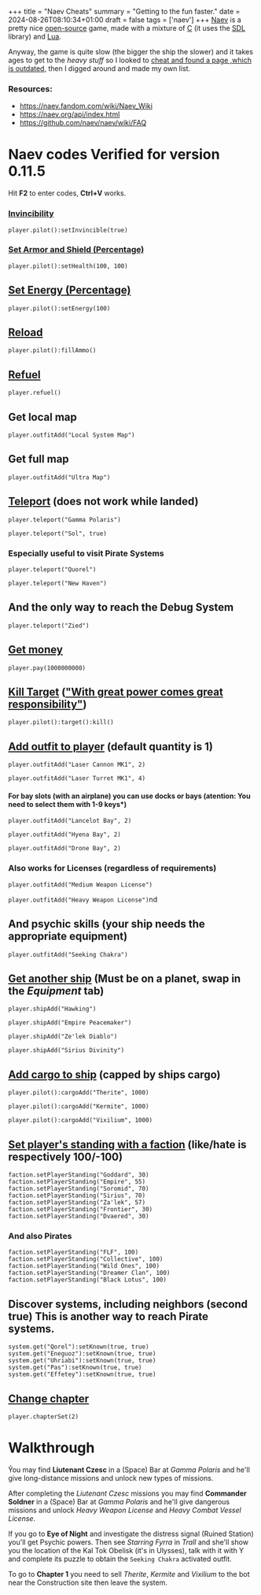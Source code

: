 +++
title = "Naev Cheats"
summary = "Getting to the fun faster."
date = 2024-08-26T08:10:34+01:00
draft = false
tags = ['naev']
+++
[Naev](https://naev.org/) is a pretty nice [open-source](https://github.com/naev/naev/) game, made with a mixture of [C](https://en.wikipedia.org/wiki/C_(programming_language)) (it uses the [SDL](https://www.libsdl.org/) library) and [Lua](https://www.lua.org/).

Anyway, the game is quite slow (the bigger the ship the slower) and it takes ages to get to the *heavy stuff*
so I looked to [cheat and found a page ,which is outdated,](http://denshack.blogspot.com/2016/05/naev-cheats.html) then I digged around and made my own list.

### Resources:
- https://naev.fandom.com/wiki/Naev_Wiki
- https://naev.org/api/index.html
- https://github.com/naev/naev/wiki/FAQ

# Naev codes Verified for version 0.11.5

Hit **F2** to enter codes, **Ctrl+V** works.

### [Invincibility](https://naev.org/api/modules/pilot.html#setInvincible)

`player.pilot():setInvincible(true)`

### [Set Armor and Shield (Percentage)](https://naev.org/api/modules/pilot.html#setHealth)

`player.pilot():setHealth(100, 100)`

## [Set Energy (Percentage)](https://naev.org/api/modules/pilot.html#setEnergy)

`player.pilot():setEnergy(100)`

## [Reload](https://naev.org/api/modules/pilot.html#fillAmmo)

`player.pilot():fillAmmo()`

## [Refuel](https://naev.org/api/modules/player.html#refuel)

`player.refuel()`

## Get local map

`player.outfitAdd("Local System Map")`

## Get full map

`player.outfitAdd("Ultra Map")`

## [Teleport](https://naev.org/api/modules/player.html#teleport) (does not work while landed)

`player.teleport("Gamma Polaris")`

`player.teleport("Sol", true)`

### Especially useful to visit Pirate Systems

`player.teleport("Quorel")`

`player.teleport("New Haven")`

## And the only way to reach the Debug System

`player.teleport("Zied")`

## [Get money](https://naev.org/api/modules/player.html#pay)

`player.pay(1000000000)`

## [Kill Target](https://naev.org/api/modules/pilot.html#kill) (["With great power comes great responsibility"](https://youtu.be/guuYU74wU70?t=71))

`player.pilot():target():kill()`

## [Add outfit to player](https://naev.org/api/modules/player.html#outfitAdd) (default quantity is 1)

`player.outfitAdd("Laser Cannon MK1", 2)`

`player.outfitAdd("Laser Turret MK1", 4)`

#### For bay slots (with an airplane) you can use docks or bays (atention: You need to select them with 1-9 keys*)

`player.outfitAdd("Lancelot Bay", 2)`

`player.outfitAdd("Hyena Bay", 2)`

`player.outfitAdd("Drone Bay", 2)`

### Also works for Licenses (regardless of requirements)

`player.outfitAdd("Medium Weapon License")`

`player.outfitAdd("Heavy Weapon License")`nd 

## And psychic skills (your ship needs the appropriate equipment)

`player.outfitAdd("Seeking Chakra")`

## [Get another ship](https://naev.org/api/modules/player.html#shipAdd) (Must be on a planet, swap in the *Equipment* tab)

`player.shipAdd("Hawking")`

`player.shipAdd("Empire Peacemaker")`

`player.shipAdd("Ze'lek Diablo")`

`player.shipAdd("Sirius Divinity")`

## [Add cargo to ship](https://naev.org/api/modules/pilot.html#cargoAdd) (capped by ships cargo)

`player.pilot():cargoAdd("Therite", 1000)`

`player.pilot():cargoAdd("Kermite", 1000)`

`player.pilot():cargoAdd("Vixilium", 1000)`

## [Set player's standing with a faction](https://naev.org/api/modules/faction.html#setPlayerStanding) (like/hate is respectively 100/-100)

`faction.setPlayerStanding("Goddard", 30)`
`faction.setPlayerStanding("Empire", 55)`
`faction.setPlayerStanding("Soromid", 70)`
`faction.setPlayerStanding("Sirius", 70)`
`faction.setPlayerStanding("Za'lek", 57)`
`faction.setPlayerStanding("Frontier", 30)`
`faction.setPlayerStanding("Dvaered", 30)`

### And also Pirates

`faction.setPlayerStanding("FLF", 100)`
`faction.setPlayerStanding("Collective", 100)`
`faction.setPlayerStanding("Wild Ones", 100)`
`faction.setPlayerStanding("Dreamer Clan", 100)`
`faction.setPlayerStanding("Black Lotus", 100)`

## Discover systems, including neighbors (second true) This is another way to reach Pirate systems.

```system.get("Qorel"):setKnown(true, true)```
```system.get("Eneguoz"):setKnown(true, true)```
```system.get("Uhriabi"):setKnown(true, true)```
```system.get("Pas"):setKnown(true, true)```
```system.get("Effetey"):setKnown(true, true)```

## [Change chapter](https://naev.org/api/modules/player.html#chapterSet)

`player.chapterSet(2)`

# Walkthrough

Ŷou may find **Liutenant Czesc** in a (Space) Bar at *Gamma Polaris* and he'll give long-distance missions and unlock new types of missions.

After completing the *Liutenant Czesc* missions you may find **Commander Soldner** in a (Space) Bar at *Gamma Polaris* and he'll give dangerous missions and unlock *Heavy Weapon License* and *Heavy Combat Vessel License*.

If you go to **Eye of Night** and investigate the distress signal (Ruined Station) you'll get Psychic powers.
Then see *Starring Fyrra* in *Trall* and she'll show you the location of the Kal Tok Obelisk (it's in Ulysses), talk with it with Y and complete its puzzle to obtain the `Seeking Chakra` activated outfit.

To go to **Chapter 1** you need to sell *Therite*, *Kermite* and *Vixilium* to the bot near the Construction site then leave the system.
